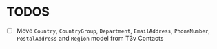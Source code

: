 TODOS
=====

* [ ] Move `Country`, `CountryGroup`, `Department`, `EmailAddress`,  `PhoneNumber`, `PostalAddress` and `Region` model from T3v Contacts